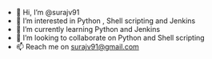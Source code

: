 - 👋 Hi, I’m @surajv91
- 👀 I’m interested in Python , Shell scripting and Jenkins
- 🌱 I’m currently learning Python and Jenkins  
- 💞️ I’m looking to collaborate on Python and Shell scripting
- 📫 Reach me  on surajv91@gmail.com

<!---
surajv91/surajv91 is a ✨ special ✨ repository because its `README.md` (this file) appears on your GitHub profile.
You can click the Preview link to take a look at your changes.
--->
